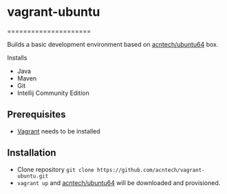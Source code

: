 # vagrant-ubuntu
=====================

Builds a basic development environment based on [acntech/ubuntu64](https://atlas.hashicorp.com/acntech/boxes/ubuntu64) box. 

Installs

* Java
* Maven
* Git
* Intellij Community Edition

## Prerequisites

* [Vagrant](https://www.vagrantup.com) needs to be installed

## Installation

* Clone repository `git clone https://github.com/acntech/vagrant-ubuntu.git`
* `vagrant up` and [acntech/ubuntu64](https://atlas.hashicorp.com/acntech/boxes/ubuntu64) will be downloaded and provisioned.

